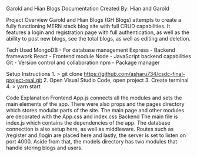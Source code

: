 Garold and Hian Blogs Documentation
Created By: Hian and Garold

Project Overview
  Garold and Hian Blogs (GH Blogs) attempts to create a fully 
  functioning MERN stack blog site with full CRUD capabilities. It features a login and registration page with full authentication,
  as well as the ability to post new blogs, see the total blogs, as well as editing and deletion.
  
Tech Used
  MongoDB - For database management
  Express - Backend framework
  React - Frontend module
  Node - JavaScript backend capabilities
  Git - Version control and collaboration
  npm - Package manager
  
Setup Instructions
	1. > git clone https://github.com/asharu734/csdc-final-project-real.git
	2. Open Visual Studio Code, open project
	3. Create terminal
	4. > yarn start
 
Code Explanation
  Frontend
    App.js connects all the modules and sets the main elements of the app. There were also props and the pages directory 
    which stores modular parts of the site. The main page and other modules are decorated with the App.css and index.css
  Backend
    The main file is index.js which contains the dependencies of the app. The database connection is also setup here, as
    well as middleware. Routes such as /register and /login are placed here and lastly, the server is set to listen on port 4000. Aside from that, the models directory has two modules that handle storing blogs and users.
